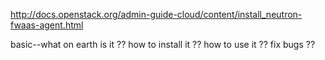 http://docs.openstack.org/admin-guide-cloud/content/install_neutron-fwaas-agent.html

basic--what on earth is it ??
how to install it ??
how to use it ??
fix bugs ??
